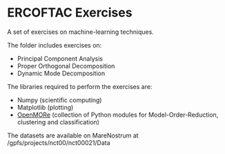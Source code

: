 # ERCOFTAC Exercises

A set of exercises on machine-learning techniques.

The folder includes exercises on:
- Principal Component Analysis
- Proper Orthogonal Decomposition
- Dynamic Mode Decomposition

The libraries required to perform the exercises are:
- Numpy (scientific computing)
- Matplotlib (plotting)
- [OpenMORe](https://github.com/gdalessi/OpenMORe) (collection of Python modules for Model-Order-Reduction, clustering and classification)

The datasets are available on MareNostrum at /gpfs/projects/nct00/nct00021/Data
